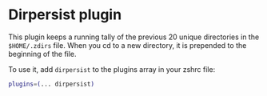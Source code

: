 # Dirpersist plugin

This plugin keeps a running tally of the previous 20 unique directories in the `$HOME/.zdirs` file.
When you cd to a new directory, it is prepended to the beginning of the file.

To use it, add `dirpersist` to the plugins array in your zshrc file:

```zsh
plugins=(... dirpersist)
```
